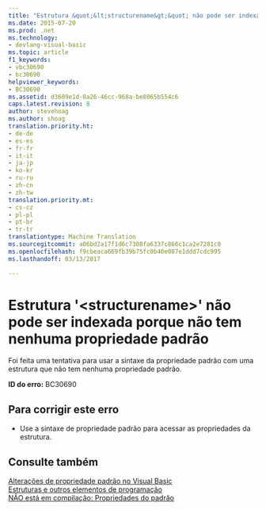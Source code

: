 ```yaml
---
title: "Estrutura &quot;&lt;structurename&gt;&quot; não pode ser indexada porque não tem nenhuma propriedade padrão | Documentos do Microsoft"
ms.date: 2015-07-20
ms.prod: .net
ms.technology:
- devlang-visual-basic
ms.topic: article
f1_keywords:
- vbc30690
- bc30690
helpviewer_keywords:
- BC30690
ms.assetid: d3609e1d-0a26-46cc-968a-be8065b554c6
caps.latest.revision: 8
author: stevehoag
ms.author: shoag
translation.priority.ht:
- de-de
- es-es
- fr-fr
- it-it
- ja-jp
- ko-kr
- ru-ru
- zh-cn
- zh-tw
translation.priority.mt:
- cs-cz
- pl-pl
- pt-br
- tr-tr
translationtype: Machine Translation
ms.sourcegitcommit: a06bd2a17f1d6c7308fa6337c866c1ca2e7281c0
ms.openlocfilehash: f9cbeaca669fb39b75fc0b40e087e1ddd7cdc995
ms.lasthandoff: 03/13/2017

---
```

# <a name="structure-39ltstructurenamegt39-cannot-be-indexed-because-it-has-no-default-property"></a>Estrutura '&lt;structurename&gt;' não pode ser indexada porque não tem nenhuma propriedade padrão
Foi feita uma tentativa para usar a sintaxe da propriedade padrão com uma estrutura que não tem nenhuma propriedade padrão.  
  
 **ID do erro:** BC30690  
  
## <a name="to-correct-this-error"></a>Para corrigir este erro  
  
-   Use a sintaxe de propriedade padrão para acessar as propriedades da estrutura.  
  
## <a name="see-also"></a>Consulte também  
 [Alterações de propriedade padrão no Visual Basic](http://msdn.microsoft.com/en-us/9b8cfad7-40ac-4b83-affb-1ff781755a4c)   
 [Estruturas e outros elementos de programação](../../visual-basic/programming-guide/language-features/data-types/structures-and-other-programming-elements.md)   
 [NÃO está em compilação: Propriedades do padrão](http://msdn.microsoft.com/en-us/a70f2a27-8176-4858-935e-f25afdd43ab5)
